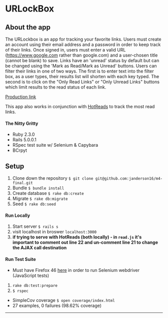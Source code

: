 # URLockBox

## About the app

The URLockbox is an app for tracking your favorite links. Users must create an account using their email address and a password in order to keep track of their links. Once signed in, users must enter a valid URL (https://www.google.com rather than google.com) and a user-chosen title (cannot be blank) to save. Links have an 'unread' status by default but can be changed using the 'Mark as Read/Mark as Unread' buttons. Users can filter their links in one of two ways. The first is to enter text into the filter box, as a user types, their results list will shorten with each key typed. The second is to click on the "Only Read Links" or "Only Unread Links" buttons which limit results to the read status of each link.

[Production link](https://obscure-basin-69091.herokuapp.com/)

This app also works in conjunction with [HotReads](https://peaceful-anchorage-24168.herokuapp.com/) to track the most read links.

#### The Nitty Gritty
* Ruby 2.3.0
* Rails 5.0.0.1
* RSpec test suite w/ Selenium & Capybara
* BCrpyt


## Setup

1. Clone down the repository
```$ git clone git@github.com:janderson16/m4-final.git```
1. Bundle
```$ bundle install```
1. Create database
```$ rake db:create```
1. Migrate
```$ rake db:migrate``` 
1. Seed
```$ rake db:seed```
#### Run Locally
1. Start server
```$ rails s```
1. visit localhost in broswer
```localhost:3000``` 
2. **if trying to serve with HotReads (both locally)  - in ```read.js``` it's important to comment out line 22 and un-comment line 21 to change the AJAX call destination**
#### Run Test Suite
* Must have Firefox 46  [here](https://www.softexia.com/windows/web-browsers/firefox-46) in order to run Selenium webdriver (JavaScript tests)
1. ```rake db:test:prepare```
1. ```$ rspec```
* SimpleCov coverage
```$ open coverage/index.html```
* 27 examples, 0 failures (98.62% coverage)

---
